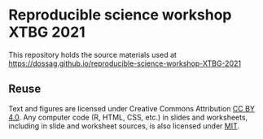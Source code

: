 # Reproducible science workshop XTBG 2021

This repository holds the source materials used at https://dossag.github.io/reproducible-science-workshop-XTBG-2021
 
## Reuse

Text and figures are licensed under Creative Commons Attribution [CC BY 4.0](https://creativecommons.org/licenses/by/4.0/). Any computer code (R, HTML, CSS, etc.) in slides and worksheets, including in slide and worksheet sources, is also licensed under [MIT](https://github.com/dossa/reproducible-science-workshop-XTBG-2021/blob/master/LICENSE.md).
